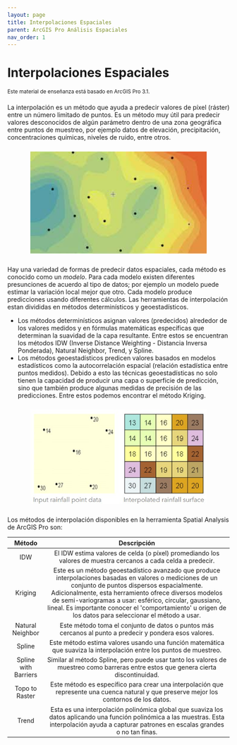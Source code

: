 ```yaml
---
layout: page
title: Interpolaciones Espaciales
parent: ArcGIS Pro Análisis Espaciales
nav_order: 1
---
```


# Interpolaciones Espaciales

<sup>Este material de enseñanza está basado en ArcGIS Pro 3.1.</sup>

La interpolación es un método que ayuda a predecir valores de píxel (ráster) entre un número limitado de puntos. Es un método muy útil para predecir valores desconocidos de algún parámetro dentro de una zona geográfica entre puntos de muestreo, por ejemplo datos de elevación, precipitación, concentraciones químicas, niveles de ruido, entre otros.

<p align="center">
<img src="../images/arcgis-spatial/01_fig1.jpg" vspace="10" width="400">
</p>

Hay una variedad de formas de predecir datos espaciales, cada método es conocido como un *modelo*. Para cada modelo existen diferentes presunciones de acuerdo al tipo de datos; por ejemplo un modelo puede estimar la variación local mejor que otro. Cada modelo produce predicciones usando diferentes cálculos. Las herramientas de interpolación estan divididas en métodos determinísticos y geoestadísticos.

* Los métodos determinísticos asignan valores (predecidos) alrededor de los valores medidos y en fórmulas matemáticas específicas que determinan la suavidad de la capa resultante. Entre estos se encuentran los métodos IDW (Inverse Distance Weighting - Distancia Inversa Ponderada), Natural Neighbor, Trend, y Spline.
* Los métodos geoestadísticos predicen valores basados en modelos estadísticos como la autocorrelación espacial (relación estadística entre puntos medidos). Debido a esto las técnicas geoestadísticas no solo tienen la capacidad de producir una capa o superficie de predicción, sino que también produce algunas medidas de precisión de las predicciones. Entre estos podemos encontrar el método Kriging.

<p align="center">
<img src="../images/arcgis-spatial/01_fig2.jpg" vspace="10" width="400">
</p>

Los métodos de interpolación disponibles en la herramienta Spatial Analysis de ArcGIS Pro son:

|   Método             |                       Descripción                                                                  |
|:--------------------:|:--------------------------------------------------------------------------------------------------:|
| IDW                  | El IDW estima valores de celda (o píxel) promediando los valores de muestra cercanos a cada celda a predecir. |
| Kriging              | Este es un método geoestadístico avanzado que produce interpolaciones basadas en valores o mediciones de un conjunto de puntos dispersos espacialmente. Adicionalmente, esta herramiento ofrece diversos modelos de semi-variogramas a usar: esférico, circular, gaussiano, lineal. Es importante conocer el 'comportamiento' u origen de los datos para seleccionar el método a usar.  |
| Natural Neighbor     | Este método toma el conjunto de datos o puntos más cercanos al punto a predecir y pondera esos valores.  |
| Spline               | Este método estima valores usando una función matemática que suaviza la interpolación entre los puntos de muestreo.  |
| Spline with Barriers | Similar al método Spline, pero puede usar tanto los valores de muestreo como barreras entre estos que genera cierta discontinuidad.  |
| Topo to Raster       | Este método es específico para crear una interpolación que represente una cuenca natural y que preserve mejor los contornos de los datos.  |
| Trend                | Esta es una interpolación polinómica global que suaviza los datos aplicando una función polinómica a las muestras. Esta interpolación ayuda a capturar patrones en escalas grandes o no tan finas.  |
